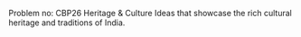 Problem no: CBP26 
Heritage & Culture
Ideas that showcase the rich cultural heritage and traditions of India.

